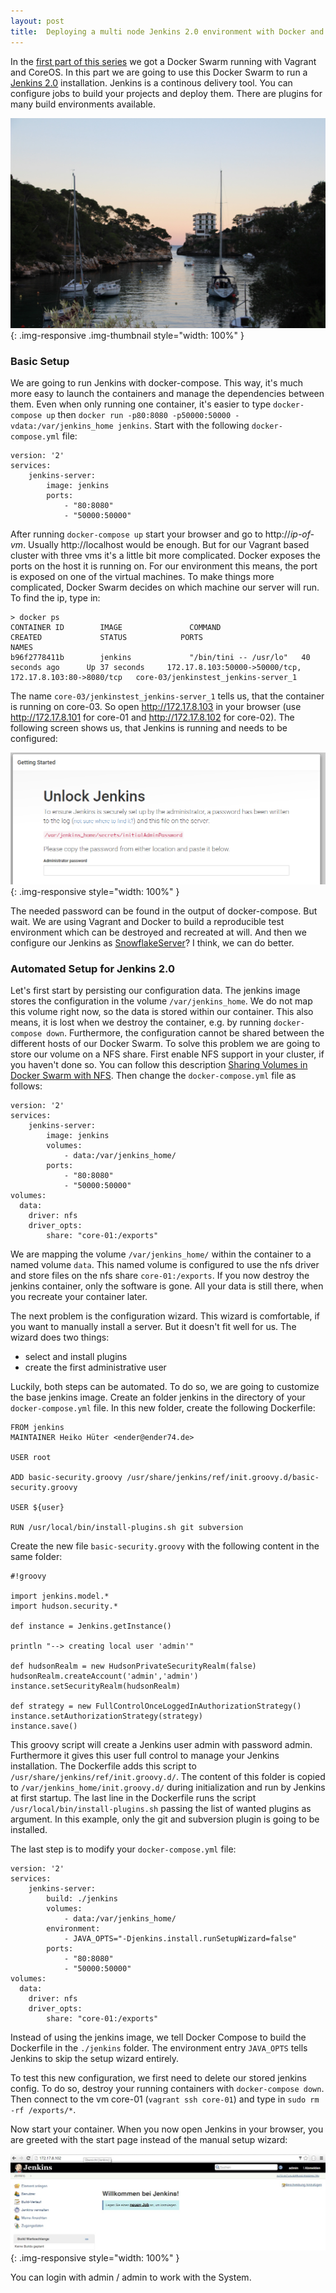 ```yaml
---
layout: post
title:  Deploying a multi node Jenkins 2.0 environment with Docker and CoreOS - Part 2
---
```


In the [first part of this series](/Master-Slave-Jenkins-With-Docker-Part1) we got a Docker Swarm
running with Vagrant and CoreOS. In this part we are going to use this Docker Swarm to run a [Jenkins 2.0](https://jenkins.io/) installation. Jenkins is a continous delivery tool. You can configure jobs to build your projects and deploy them. There are plugins for many build environments available.

<!-- more -->
![Teaser](/images/2016-09-09-Master-Slave-Jenkins-With-Docker-Part2/teaser.jpg "Teaser"){: .img-responsive .img-thumbnail style="width: 100%" }

### Basic Setup

We are going to run Jenkins with docker-compose. This way, it's much more easy to launch the containers and manage the dependencies between them. Even when only running one container, it's easier to type ```docker-compose up``` then ```docker run -p80:8080 -p50000:50000 -vdata:/var/jenkins_home jenkins```. Start with the following ```docker-compose.yml``` file:

```
version: '2'
services:
    jenkins-server:
        image: jenkins
        ports:
            - "80:8080"
            - "50000:50000"
```

After running ```docker-compose up``` start your browser and go to http://_ip-of-vm_. Usually http://localhost would be enough. But for our Vagrant based cluster with three vms it's a little bit more complicated. Docker exposes the ports on the host it is running on. For our environment this means, the port is exposed on one of the virtual machines. To make things more complicated, Docker Swarm decides on which machine our server will run. To find the ip, type in:

```
> docker ps
CONTAINER ID        IMAGE               COMMAND                  CREATED             STATUS     	   PORTS                                                      NAMES
b96f2778411b        jenkins             "/bin/tini -- /usr/lo"   40 seconds ago      Up 37 seconds     172.17.8.103:50000->50000/tcp, 172.17.8.103:80->8080/tcp   core-03/jenkinstest_jenkins-server_1
```

The name ```core-03/jenkinstest_jenkins-server_1``` tells us, that the container is running on core-03. So open http://172.17.8.103 in your browser (use http://172.17.8.101 for core-01 and http://172.17.8.102 for core-02). The following screen shows us, that Jenkins is running and needs to be configured:

![Unlock Jenkins](/images/2016-09-09-Master-Slave-Jenkins-With-Docker-Part2/unlock_jenkins.jpg "Unlock Jenkins"){: .img-responsive style="width: 100%" }

The needed password can be found in the output of docker-compose. But wait. We are using Vagrant and Docker to build a reproducible test environment which can be destroyed and recreated at will. And then we configure our Jenkins as [SnowflakeServer](http://martinfowler.com/bliki/SnowflakeServer.html)? I think, we can do better.

### Automated Setup for Jenkins 2.0

Let's first start by persisting our configuration data. The jenkins image stores the configuration in the volume ```/var/jenkins_home```. We do not map this volume right now, so the data is stored within our container. This also means, it is lost when we destroy the container, e.g. by running ```docker-compose down```. Furthermore, the configuration cannot be shared between the different hosts of our Docker Swarm. To solve this problem we are going to store our volume on a NFS share. First enable NFS support in your cluster, if you haven't done so. You can follow this description [Sharing Volumes in Docker Swarm with NFS](/Sharing-Volumes-With-Docker-NFS/). Then change the ```docker-compose.yml``` file as follows:

```
version: '2'
services:
    jenkins-server:
        image: jenkins
        volumes:
            - data:/var/jenkins_home/
        ports:
            - "80:8080"
            - "50000:50000"
volumes:
  data:
    driver: nfs
    driver_opts:
        share: "core-01:/exports"
```

We are mapping the volume ```/var/jenkins_home/``` within the container to a named volume ```data```. This named volume is configured to use the nfs driver and store files on the nfs share ```core-01:/exports```. If you now destroy the jenkins container, only the software is gone. All your data is still there, when you recreate your container later.

The next problem is the configuration wizard. This wizard is comfortable, if you want to manually install a server. But it doesn't fit well for us. The wizard does two things:

- select and install plugins
- create the first administrative user

Luckily, both steps can be automated. To do so, we are going to customize the base jenkins image. Create an folder jenkins in the directory of your ```docker-compose.yml``` file. In this new folder, create the following Dockerfile:

```
FROM jenkins
MAINTAINER Heiko Hüter <ender@ender74.de>

USER root

ADD basic-security.groovy /usr/share/jenkins/ref/init.groovy.d/basic-security.groovy

USER ${user}

RUN /usr/local/bin/install-plugins.sh git subversion
```

Create the new file ```basic-security.groovy``` with the following content in the same folder:

```
#!groovy

import jenkins.model.*
import hudson.security.*

def instance = Jenkins.getInstance()

println "--> creating local user 'admin'"

def hudsonRealm = new HudsonPrivateSecurityRealm(false)
hudsonRealm.createAccount('admin','admin')
instance.setSecurityRealm(hudsonRealm)

def strategy = new FullControlOnceLoggedInAuthorizationStrategy()
instance.setAuthorizationStrategy(strategy)
instance.save()
```

This groovy script will create a Jenkins user admin with password admin. Furthermore it gives this user full control to manage your Jenkins installation. The Dockerfile adds this script to ```/usr/share/jenkins/ref/init.groovy.d/```. The content of this folder is copied to ```/var/jenkins_home/init.groovy.d/``` during initialization and run by Jenkins at first startup.
The last line in the Dockerfile runs the script ```/usr/local/bin/install-plugins.sh``` passing the list of wanted plugins as argument. In this example, only the git and subversion plugin is going to be installed.

The last step is to modify your ```docker-compose.yml``` file:

```
version: '2'
services:
    jenkins-server:
        build: ./jenkins
        volumes:
            - data:/var/jenkins_home/
        environment:
            - JAVA_OPTS="-Djenkins.install.runSetupWizard=false"
        ports:
            - "80:8080"
            - "50000:50000"
volumes:
  data:
    driver: nfs
    driver_opts:
        share: "core-01:/exports"
```

Instead of using the jenkins image, we tell Docker Compose to build the Dockerfile in the ```./jenkins``` folder. The environment entry ```JAVA_OPTS``` tells Jenkins to skip the setup wizard entirely.

To test this new configuration, we first need to delete our stored jenkins config. To do so, destroy your running containers with ```docker-compose down```. Then connect to the vm core-01 (```vagrant ssh core-01```) and type in ```sudo rm -rf /exports/*```.

Now start your container. When you now open Jenkins in your browser, you are greeted with the start page instead of the manual setup wizard:

![Jenkins Start](/images/2016-09-09-Master-Slave-Jenkins-With-Docker-Part2/jenkins_start.jpg "Jenkins Start"){: .img-responsive style="width: 100%" }

You can login with admin / admin to work with the System.
